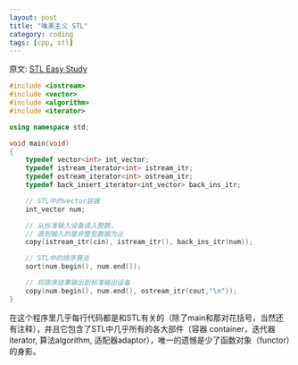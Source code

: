 ```yaml
---
layout: post
title: "唯美主义 STL"
category: coding
tags: [cpp, stl]
---
```


原文: [STL Easy Study](http://www.stlchina.org/twiki/bin/view.pl/Main/STLEasyStudy) 

```cpp
#include <iostream>
#include <vector>
#include <algorithm>
#include <iterator>

using namespace std;

void main(void)
{
    typedef vector<int> int_vector;
    typedef istream_iterator<int> istream_itr;
    typedef ostream_iterator<int> ostream_itr;
    typedef back_insert_iterator<int_vector> back_ins_itr;

    // STL中的vector容器
    int_vector num;

    // 从标准输入设备读入整数，
    // 直到输入的是非整型数据为止
    copy(istream_itr(cin), istream_itr(), back_ins_itr(num));

    // STL中的排序算法
    sort(num.begin(), num.end());

    // 将排序结果输出到标准输出设备
    copy(num.begin(), num.end(), ostream_itr(cout,"\n"));
}
```

在这个程序里几乎每行代码都是和STL有关的（除了main和那对花括号，当然还有注释），并且它包含了STL中几乎所有的各大部件（容器 container，迭代器iterator, 算法algorithm, 适配器adaptor），唯一的遗憾是少了函数对象（functor）的身影。
